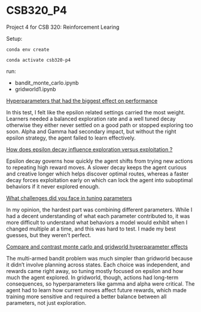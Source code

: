 # CSB320_P4
Project 4 for CSB 320: Reinforcement Learing

Setup: 

`conda env create`

`conda activate csb320-p4`

run:
- bandit_monte_carlo.ipynb
- gridworld1.ipynb
  

<u>Hyperparameters that had the biggest effect on performance</u>

In this test, I felt like the epsilon related settings carried the most weight. Learners needed a balanced exploration rate and a well tuned decay otherwise they either never settled on a good path or stopped exploring too soon. Alpha and Gamma had secondary impact, but without the right epsilon strategy, the agent failed to learn effectively.

<u> How does epsilon decay influence exploration versus exploitation ?</u>

Epsilon decay governs how quickly the agent shifts from trying new actions to repeating high reward moves. A slower decay keeps the agent curious and creative longer which helps discover optimal routes, whereas a faster decay forces exploitation early on which can lock the agent into suboptimal behaviors if it never explored enough.

<u>What challenges did you face in tuning parameters</u>

In my opinion, the hardest part was combining different parameters. While I had a decent understanding of what each parameter contributed to, it was more difficult to understand what behaviors a model would exhibit when I changed multiple at a time, and this was hard to test. I made my best guesses, but they weren't perfect.

<u>Compare and contrast monte carlo and gridworld hyperparameter effects</u>

The multi-armed bandit problem was much simpler than gridworld because it didn’t involve planning across states. Each choice was independent, and rewards came right away, so tuning mostly focused on epsilon and how much the agent explored. In gridworld, though, actions had long-term consequences, so hyperparameters like gamma and alpha were critical. The agent had to learn how current moves affect future rewards, which made training more sensitive and required a better balance between all parameters, not just exploration.









